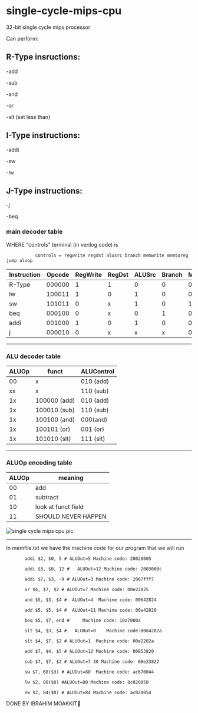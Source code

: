 # single-cycle-mips-cpu
32-bit single cycle mips processor


Can perform:

## R-Type insructions:

-add

-sub

-and

-or

-slt (set less than)


## I-Type instructions:

-addi

-sw

-lw


## J-Type instructions:

-j

-beq




### main decoder table

WHERE "controls" terminal (in verilog code) is
               
               
               controls = regwrite regdst alusrc branch memwrite memtoreg jump aluop


|  Instruction | Opcode |RegWrite|RegDst|ALUSrc|Branch|MemWrite|MemtoReg|Jump|ALUOp|
| ------- | ------- | -------- | ------- | ------- | ------ | ------- | ------| --- | -----|
| R-Type | 000000 | 1 | 1 | 0 | 0 | 0 | 0 | 0 | 10|
| lw | 100011 | 1 | 0 | 1 | 0 | 0 | 1| 0 | 00|
| sw | 101011 | 0 | x | 1 | 0 | 1 | x| 0 | 00|
| beq | 000100 | 0 | x | 0 | 1 | 0 | x| 0 | 01|
| addi | 001000 | 1 | 0 | 1 | 0 | 0 | 0| 0 | 00|
| j | 000010 | 0 | x | x | x | 0 | x| 1 | xx|
***************************************************
### ALU decoder table
|  ALUOp | funct |ALUControl|
| ------- | ------- | -------- |
| 00 | x | 010 (add) |
| xx | x | 110 (sub) |
| 1x | 100000 (add) | 010 (add) |
| 1x | 100010 (sub) | 110 (sub) |
| 1x | 100100 (and) | 000(and) |
| 1x | 100101 (or) | 001 (or) |
| 1x | 101010 (slt) | 111 (slt) |


*******************************************************
### ALUOp encoding table
| ALUOp  | meaning |
| ------------- | ------------- |
| 00  | add |
| 01  | subtract  |
| 10  | look at funct field  |
| 11  | SHOULD NEVER HAPPEN  |










![single cycle mips cpu pic](https://user-images.githubusercontent.com/108411357/180609488-dd201f40-4677-4da3-8f10-106ea1fde0a7.png)




**********************************************

In memfile.txt we have the machine code for our program that we will run



           addi $2, $0, 5 # ALUOut=5 Machine code: 20020005 

           addi $3, $0, 12 #   ALUOut=12 Machine code: 2003000c
           
           addi $7, $3, -9 # ALUOut=3 Machine code: 2067fff7
           
           or $4, $7, $2 # ALUOut=7 Machine code: 00e22025
           
           and $5, $3, $4 #  ALUOut=4  Machine code: 00642824
           
           add $5, $5, $4 #  ALUOut=11 Machine code: 00a42820
           
           beq $5, $7, end #     Machine code: 10a7000a
           
           slt $4, $3, $4 #   ALUOut=0    Machine code:0064202a
           
           slt $4, $7, $2 # ALUOut=1  Machine code: 00e2202a

           add $7, $4, $5 # ALUOut=12 Machine code: 00853820
           
           sub $7, $7, $2 # ALUOut=7 30 Machine code: 00e23822
           
           sw $7, 68($3) # ALUOut=80  Machine code: ac670044
           
           lw $2, 80($0) #ALUOut=80 Machine code: 8c020050
         
           sw $2, 84($0) # ALUOut=84 Machine code: ac020054








DONE BY IBRAHIM MOAKKIT🎩


